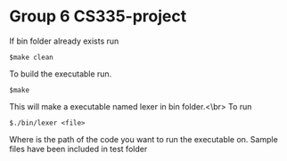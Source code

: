 # Group 6 CS335-project
If bin folder already exists run 
```
$make clean
```
To build the executable run.
```
$make
```
This will make a executable named lexer in bin folder.<\br>
To run 
```
$./bin/lexer <file>
```
Where <file> is the path of the code you want to run the executable on.
Sample files have been included in test folder
